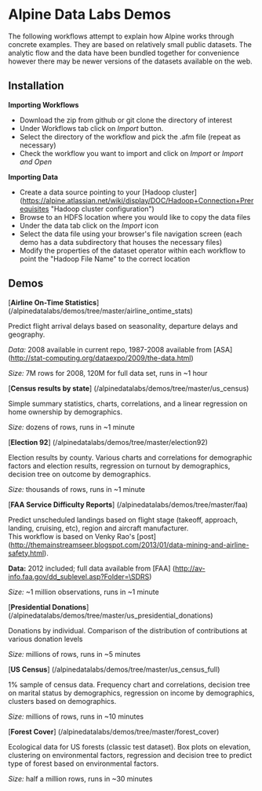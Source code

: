 Alpine Data Labs Demos
======================

The following workflows attempt to explain how Alpine works through concrete examples.  They are based on relatively small public datasets.  The analytic flow and the data have been bundled together for convenience however there may be newer versions of the datasets available on the web.

Installation
------------


__Importing Workflows__

* Download the zip from github or git clone the directory of interest
* Under Workflows tab click on _Import_ button.
* Select the directory of the workflow and pick the .afm file (repeat as necessary)
* Check the workflow you want to import and click on _Import_ or _Import and Open_

__Importing Data__

* Create a data source pointing to your [Hadoop cluster] (https://alpine.atlassian.net/wiki/display/DOC/Hadoop+Connection+Prerequisites "Hadoop cluster configuration")
* Browse to an HDFS location where you would like to copy the data files
* Under the data tab click on the _Import_ icon
* Select the data file using your browser's file navigation screen (each demo has a data subdirectory that houses the necessary files)
* Modify the properties of the dataset operator within each workflow to point the "Hadoop File Name" to the correct location

Demos
-----

[__Airline On-Time Statistics__] (/alpinedatalabs/demos/tree/master/airline_ontime_stats)

Predict flight arrival delays based on seasonality, departure delays and geography.

_Data:_ 2008 available in current repo, 1987-2008 available from [ASA] (http://stat-computing.org/dataexpo/2009/the-data.html) 

_Size:_ 7M rows for 2008, 120M for full data set, runs in ~1 hour

[__Census results by state__] (/alpinedatalabs/demos/tree/master/us_census)

Simple summary statistics, charts, correlations, and a linear regression on home ownership by demographics.

_Size:_ dozens of rows, runs in ~1 minute


[__Election 92__] (/alpinedatalabs/demos/tree/master/election92)

Election results by county.
Various charts and correlations for demographic factors and election results, regression on turnout by demographics, decision tree on outcome by demographics.

_Size:_ thousands of rows, runs in ~1 minute

[__FAA Service Difficulty Reports__] (/alpinedatalabs/demos/tree/master/faa)

Predict unscheduled landings based on flight stage (takeoff, approach, landing, cruising, etc), region and aircraft manufacturer.  
This workflow is based on Venky Rao's [post] (http://themainstreamseer.blogspot.com/2013/01/data-mining-and-airline-safety.html).

 __Data:__ 2012 included; full data available from [FAA] (http://av-info.faa.gov/dd_sublevel.asp?Folder=\SDRS)
 
_Size:_ ~1 million observations, runs in ~1 minute


[__Presidential Donations__] (/alpinedatalabs/demos/tree/master/us_presidential_donations)

Donations by individual.
Comparison of the distribution of contributions at various donation levels

_Size:_ millions of rows, runs in ~5 minutes


[__US Census__] (/alpinedatalabs/demos/tree/master/us_census_full)

1% sample of census data. Frequency chart and correlations, decision tree on marital status by demographics, regression on income by demographics, clusters based on demographics.

_Size:_ millions of rows, runs in ~10 minutes

[__Forest Cover__] (/alpinedatalabs/demos/tree/master/forest_cover)

Ecological data for US forests (classic test dataset).
Box plots on elevation, clustering on environmental factors, regression and decision tree to predict type of forest based on environmental factors.

_Size:_ half a million rows, runs in ~30 minutes


 
